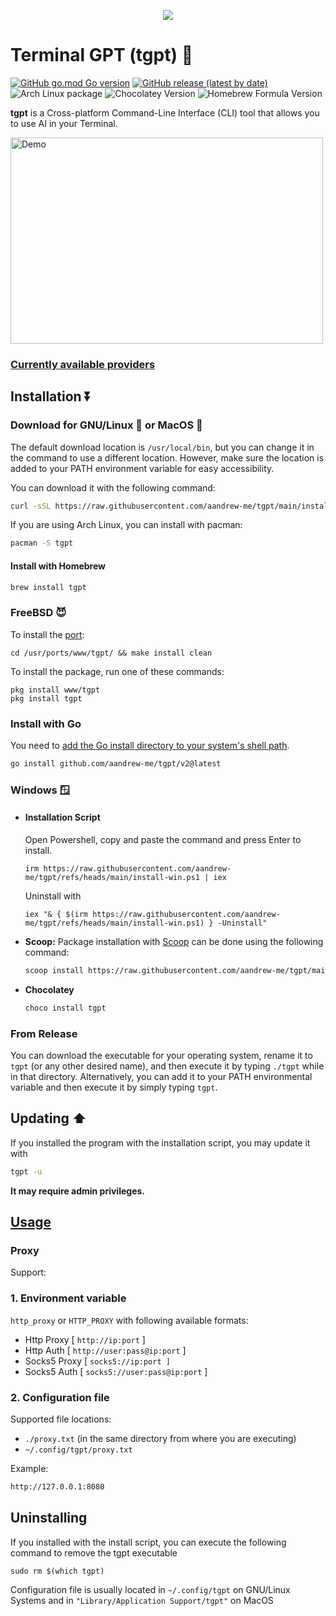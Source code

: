 <p align="center"><img src="tgpt.svg"></p>

# Terminal GPT (tgpt) 🚀

[![GitHub go.mod Go version](https://img.shields.io/github/go-mod/go-version/aandrew-me/tgpt)](https://github.com/aandrew-me/tgpt)
[![GitHub release (latest by date)](https://img.shields.io/github/v/release/aandrew-me/tgpt)](https://github.com/aandrew-me/tgpt/releases/latest)
![Arch Linux package](https://img.shields.io/archlinux/v/extra/x86_64/tgpt)
![Chocolatey Version](https://img.shields.io/chocolatey/v/tgpt)
![Homebrew Formula Version](https://img.shields.io/homebrew/v/tgpt)


**tgpt** is a Cross-platform Command-Line Interface (CLI) tool that allows you to use AI in your Terminal.

<img src="https://github.com/user-attachments/assets/1b554b99-79ca-45b7-87ff-7713b7fd9437" alt="Demo" width="500" height="330">


### [Currently available providers](./md/providers.md)

## Installation ⏬

### Download for GNU/Linux 🐧 or MacOS 🍎

The default download location is `/usr/local/bin`, but you can change it in the command to use a different location. However, make sure the location is added to your PATH environment variable for easy accessibility.

You can download it with the following command:

```bash
curl -sSL https://raw.githubusercontent.com/aandrew-me/tgpt/main/install | bash -s /usr/local/bin
```

If you are using Arch Linux, you can install with pacman:

```bash
pacman -S tgpt
```
#### Install with Homebrew
```bash
brew install tgpt
```

### FreeBSD 😈 

To install the [port](https://www.freshports.org/www/tgpt):
```
cd /usr/ports/www/tgpt/ && make install clean
```
To install the package, run one of these commands:
```
pkg install www/tgpt
pkg install tgpt
```

### Install with Go
You need to [add the Go install directory to your system's shell path](https://go.dev/doc/tutorial/compile-install). 

```bash
go install github.com/aandrew-me/tgpt/v2@latest
```

### Windows 🪟
- #### Installation Script 
    Open Powershell, copy and paste the command and press Enter to install.
    ```
    irm https://raw.githubusercontent.com/aandrew-me/tgpt/refs/heads/main/install-win.ps1 | iex
    ```

    Uninstall with
    ```
    iex "& { $(irm https://raw.githubusercontent.com/aandrew-me/tgpt/refs/heads/main/install-win.ps1) } -Uninstall"
    ```


-   **Scoop:** Package installation with [Scoop](https://scoop.sh/) can be done using the following command:

    ```bash
    scoop install https://raw.githubusercontent.com/aandrew-me/tgpt/main/tgpt.json
    ```
- **Chocolatey** 
    ```bash
    choco install tgpt
    ```    
### From Release

You can download the executable for your operating system, rename it to `tgpt` (or any other desired name), and then execute it by typing `./tgpt` while in that directory. Alternatively, you can add it to your PATH environmental variable and then execute it by simply typing `tgpt`.

## Updating ⬆️
If you installed the program with the installation script, you may update it with
```bash
tgpt -u
```
**It may require admin privileges.**

## [Usage](./md/usage.md) 

### Proxy

Support:

### 1. Environment variable

`http_proxy` or `HTTP_PROXY` with following available formats:

- Http Proxy [ `http://ip:port` ]
- Http Auth [ `http://user:pass@ip:port` ]
- Socks5 Proxy [ `socks5://ip:port ]`
- Socks5 Auth [ `socks5://user:pass@ip:port` ]

### 2. Configuration file

Supported file locations:

- `./proxy.txt` (in the same directory from where you are executing)
- `~/.config/tgpt/proxy.txt`

Example:

```bash
http://127.0.0.1:8080
```

## Uninstalling
If you installed with the install script, you can execute the following command to remove the tgpt executable
```
sudo rm $(which tgpt)
```
Configuration file is usually located in `~/.config/tgpt` on GNU/Linux Systems and in `"Library/Application Support/tgpt"` on MacOS
